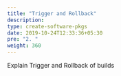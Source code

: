 ```yaml
---
title: "Trigger and Rollback"
description:
type: create-software-pkgs
date: 2019-10-24T12:33:36+05:30
pre: "2. "
weight: 360
---
```

Explain Trigger and Rollback of builds
